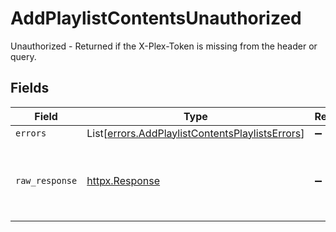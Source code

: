 # AddPlaylistContentsUnauthorized

Unauthorized - Returned if the X-Plex-Token is missing from the header or query.


## Fields

| Field                                                                                                        | Type                                                                                                         | Required                                                                                                     | Description                                                                                                  |
| ------------------------------------------------------------------------------------------------------------ | ------------------------------------------------------------------------------------------------------------ | ------------------------------------------------------------------------------------------------------------ | ------------------------------------------------------------------------------------------------------------ |
| `errors`                                                                                                     | List[[errors.AddPlaylistContentsPlaylistsErrors](../../models/errors/addplaylistcontentsplaylistserrors.md)] | :heavy_minus_sign:                                                                                           | N/A                                                                                                          |
| `raw_response`                                                                                               | [httpx.Response](https://www.python-httpx.org/api/#response)                                                 | :heavy_minus_sign:                                                                                           | Raw HTTP response; suitable for custom response parsing                                                      |
